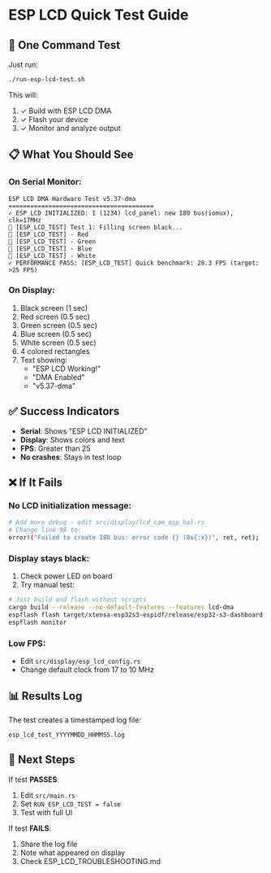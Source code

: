 # ESP LCD Quick Test Guide

## 🚀 One Command Test

Just run:
```bash
./run-esp-lcd-test.sh
```

This will:
1. ✓ Build with ESP LCD DMA
2. ✓ Flash your device
3. ✓ Monitor and analyze output

## 📋 What You Should See

### On Serial Monitor:
```
ESP LCD DMA Hardware Test v5.37-dma
========================================
✓ ESP LCD INITIALIZED: I (1234) lcd_panel: new I80 bus(iomux), clk=17MHz
🎨 [ESP_LCD_TEST] Test 1: Filling screen black...
🎨 [ESP_LCD_TEST] - Red
🎨 [ESP_LCD_TEST] - Green
🎨 [ESP_LCD_TEST] - Blue
🎨 [ESP_LCD_TEST] - White
✓ PERFORMANCE PASS: [ESP_LCD_TEST] Quick benchmark: 28.3 FPS (target: >25 FPS)
```

### On Display:
1. Black screen (1 sec)
2. Red screen (0.5 sec)
3. Green screen (0.5 sec)
4. Blue screen (0.5 sec)
5. White screen (0.5 sec)
6. 4 colored rectangles
7. Text showing:
   - "ESP LCD Working!"
   - "DMA Enabled"
   - "v5.37-dma"

## ✅ Success Indicators

- **Serial**: Shows "ESP LCD INITIALIZED"
- **Display**: Shows colors and text
- **FPS**: Greater than 25
- **No crashes**: Stays in test loop

## ❌ If It Fails

### No LCD initialization message:
```bash
# Add more debug - edit src/display/lcd_cam_esp_hal.rs
# Change line 98 to:
error!("Failed to create I80 bus: error code {} (0x{:x})", ret, ret);
```

### Display stays black:
1. Check power LED on board
2. Try manual test:
```bash
# Just build and flash without scripts
cargo build --release --no-default-features --features lcd-dma
espflash flash target/xtensa-esp32s3-espidf/release/esp32-s3-dashboard
espflash monitor
```

### Low FPS:
- Edit `src/display/esp_lcd_config.rs`
- Change default clock from 17 to 10 MHz

## 📊 Results Log

The test creates a timestamped log file:
```
esp_lcd_test_YYYYMMDD_HHMMSS.log
```

## 🔄 Next Steps

If test **PASSES**:
1. Edit `src/main.rs`
2. Set `RUN_ESP_LCD_TEST = false`
3. Test with full UI

If test **FAILS**:
1. Share the log file
2. Note what appeared on display
3. Check ESP_LCD_TROUBLESHOOTING.md